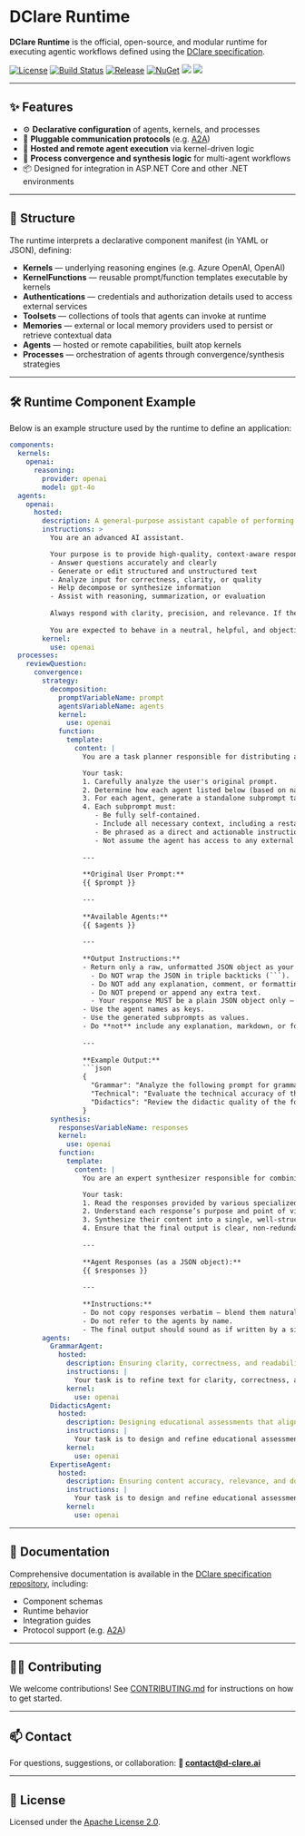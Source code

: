 # DClare Runtime

**DClare Runtime** is the official, open-source, and modular runtime for executing agentic workflows defined using the [DClare specification](https://github.com/d-clare/specification).

[![License](https://img.shields.io/github/license/d-clare/runtime)](LICENSE)
[![Build Status](https://img.shields.io/github/actions/workflow/status/d-clare/runtime/test.yml?branch=main)](https://github.com/d-clare/runtime/actions)
[![Release](https://img.shields.io/github/v/release/d-clare/runtime?include_prereleases)](https://github.com/d-clare/runtime/releases)
[![NuGet](https://img.shields.io/nuget/v/DClare.Runtime.Integration.svg)](https://nuget.org/packages/DClare.Runtime.Integration)
[<img src="http://img.shields.io/badge/Website-blue?style=flat&logo=google-chrome&logoColor=white">](https://d-clare.ai/) 
[<img src="https://img.shields.io/badge/LinkedIn-blue?logo=linkedin&logoColor=white">](https://www.linkedin.com/company/d-clare/)

---

## ✨ Features

- ⚙️ **Declarative configuration** of agents, kernels, and processes
- 🤝 **Pluggable communication protocols** (e.g. [A2A](https://github.com/google/A2A))
- 🧠 **Hosted and remote agent execution** via kernel-driven logic
- 🔁 **Process convergence and synthesis logic** for multi-agent workflows
- 📦 Designed for integration in ASP.NET Core and other .NET environments

---

## 📂 Structure

The runtime interprets a declarative component manifest (in YAML or JSON), defining:

- **Kernels** — underlying reasoning engines (e.g. Azure OpenAI, OpenAI)
- **KernelFunctions** — reusable prompt/function templates executable by kernels
- **Authentications** — credentials and authorization details used to access external services
- **Toolsets** — collections of tools that agents can invoke at runtime
- **Memories** — external or local memory providers used to persist or retrieve contextual data
- **Agents** — hosted or remote capabilities, built atop kernels
- **Processes** — orchestration of agents through convergence/synthesis strategies

---

## 🛠️ Runtime Component Example

Below is an example structure used by the runtime to define an application:

```yaml
components:
  kernels:
    openai:
      reasoning:
        provider: openai
        model: gpt-4o
  agents:
    openai:
      hosted:
        description: A general-purpose assistant capable of performing a wide range of reasoning, generation, and analysis tasks
        instructions: >
          You are an advanced AI assistant.

          Your purpose is to provide high-quality, context-aware responses to a wide variety of prompts. You may be asked to:
          - Answer questions accurately and clearly
          - Generate or edit structured and unstructured text
          - Analyze input for correctness, clarity, or quality
          - Help decompose or synthesize information
          - Assist with reasoning, summarization, or evaluation
          
          Always respond with clarity, precision, and relevance. If the prompt is ambiguous or lacks sufficient context, respond by asking for clarification.
          
          You are expected to behave in a neutral, helpful, and objective manner at all times.
        kernel:
          use: openai
  processes:
    reviewQuestion:
      convergence:
        strategy:
          decomposition:
            promptVariableName: prompt
            agentsVariableName: agents
            kernel:
              use: openai
            function:
              template:
                content: |
                  You are a task planner responsible for distributing a complex instruction to multiple specialized agents.

                  Your task:
                  1. Carefully analyze the user's original prompt.
                  2. Determine how each agent listed below (based on name and description) can contribute meaningfully.
                  3. For each agent, generate a standalone subprompt tailored to their specific function.
                  4. Each subprompt must:
                     - Be fully self-contained.
                     - Include all necessary context, including a restatement of the original user prompt.
                     - Be phrased as a direct and actionable instruction for that specific agent.
                     - Not assume the agent has access to any external context.
                  
                  ---
                  
                  **Original User Prompt:**
                  {{ $prompt }}
                  
                  ---
                  
                  **Available Agents:**
                  {{ $agents }}
                  
                  ---
                  
                  **Output Instructions:**
                  - Return only a raw, unformatted JSON object as your full output.
                    - Do NOT wrap the JSON in triple backticks (```).
                    - Do NOT add any explanation, comment, or formatting.
                    - Do NOT prepend or append any extra text.
                    - Your response MUST be a plain JSON object only — nothing else.
                  - Use the agent names as keys.
                  - Use the generated subprompts as values.
                  - Do **not** include any explanation, markdown, or formatting around the JSON.
                  
                  ---
                  
                  **Example Output:**
                  ```json
                  {
                    "Grammar": "Analyze the following prompt for grammar and spelling issues: What is the name of the King of Belgium?",
                    "Technical": "Evaluate the technical accuracy of the following networking question: What is the name of the King of Belgium?",
                    "Didactics": "Review the didactic quality of the following exam question: What is the name of the King of Belgium? Ensure it aligns with educational assessment standards."
                  }
          synthesis:
            responsesVariableName: responses
            kernel:
              use: openai
            function:
              template:
                content: |
                  You are an expert synthesizer responsible for combining multiple specialized insights into a single, cohesive response.

                  Your task:
                  1. Read the responses provided by various specialized agents.
                  2. Understand each response’s purpose and point of view based on the agent’s role.
                  3. Synthesize their content into a single, well-structured and informative answer.
                  4. Ensure that the final output is clear, non-redundant, and preserves all relevant contributions from each agent.
                  
                  ---
                  
                  **Agent Responses (as a JSON object):**
                  {{ $responses }}
                  
                  ---
                  
                  **Instructions:**
                  - Do not copy responses verbatim — blend them naturally into a single narrative.
                  - Do not refer to the agents by name.
                  - The final output should sound as if written by a single, knowledgeable expert.
        agents:
          GrammarAgent:
            hosted:
              description: Ensuring clarity, correctness, and readability through proper grammar, spelling, vocabulary, and concise phrasing
              instructions: |
                Your task is to refine text for clarity, correctness, and readability by ensuring proper grammar, spelling, vocabulary, and concise phrasing. Avoid ambiguity, redundant wording, and complex structures while maintaining the intended meaning and tone
              kernel:
                use: openai
          DidacticsAgent:
            hosted:
              description: Designing educational assessments that align with learning objectives, cognitive levels, and fair evaluation principles to ensure effective knowledge measurement
              instructions: |
                Your task is to design and refine educational assessments that align with learning objectives, cognitive levels, and fair evaluation principles. Ensure that each question effectively measures knowledge, maintains validity, and avoids bias while promoting clear and meaningful assessment.
              kernel:
                use: openai
          ExpertiseAgent:
            hosted:
              description: Ensuring content accuracy, relevance, and domain-specific validity by leveraging expert knowledge in the subject matter
              instructions: |
                Your task is to design and refine educational assessments that align with learning objectives, cognitive levels, and fair evaluation principles. Ensure that each question effectively measures knowledge, maintains validity, and avoids bias while promoting clear and meaningful assessment.
              kernel:
                use: openai
```

---

## 📖 Documentation

Comprehensive documentation is available in the [DClare specification repository](https://github.com/d-clare/specification), including:

- Component schemas
- Runtime behavior
- Integration guides
- Protocol support (e.g. [A2A](https://github.com/google/A2A))

---

## 🧑‍💻 Contributing

We welcome contributions! See [CONTRIBUTING.md](CONTRIBUTING.md) for instructions on how to get started.

---

## 📫 Contact

For questions, suggestions, or collaboration:
**📧 contact@d-clare.ai**

---

## 🪪 License

Licensed under the [Apache License 2.0](LICENSE).
